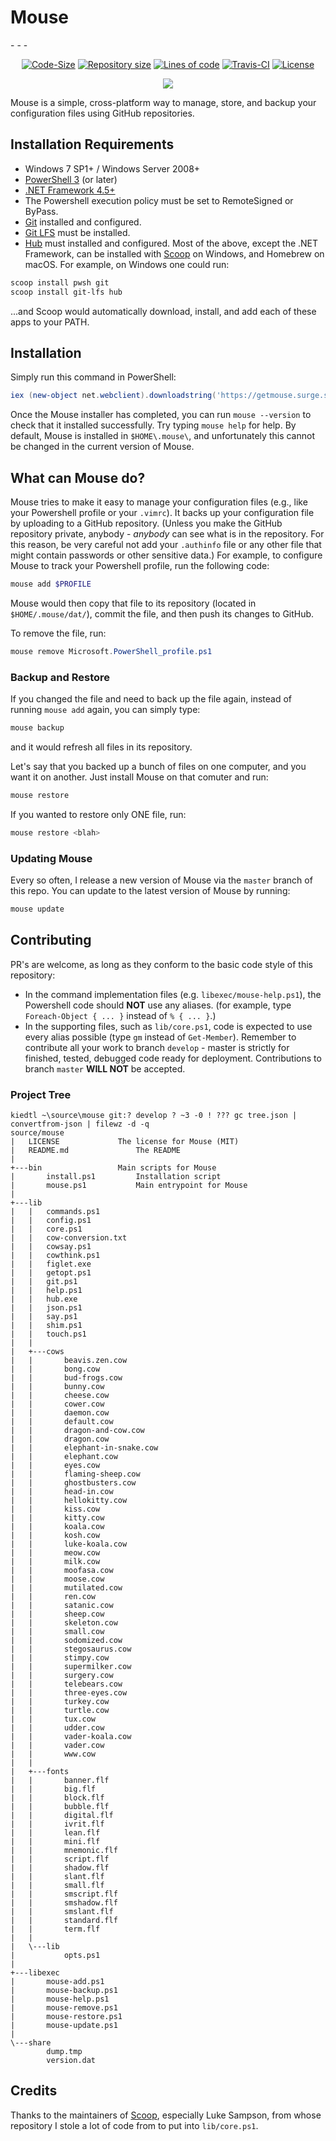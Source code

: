 <p align="center"><h1>Mouse</h1></p>
- - -
<p align="center"><a href="https://github.com/kiedtl/mouse"><img src="https://img.shields.io/github/languages/code-size/kiedtl/mouse.svg" alt="Code-Size" /></a>
<a href="https://github.com/kiedtl/mouse"><img src="https://img.shields.io/github/repo-size/kiedtl/mouse.svg" alt="Repository size" /></a>
 <a href="https://github.com/kiedtl/mouse"><img src="https://img.shields.io/badge/lines%20of%20code-1720%2B-yellow.svg" alt="Lines of code" /></a> <a href="https://travis-ci.org/Kiedtl/mouse"><img src="https://travis-ci.org/Kiedtl/mouse.svg?branch=master" alt="Travis-CI" /></a>
<a href="https://github.com/kiedtl/mouse/blob/master/LICENSE"><img src="https://img.shields.io/github/license/kiedtl/mouse.svg" alt="License" /></a></p>
</p><p align="center"><a href="http://spacemacs.org"><img src="https://cdn.rawgit.com/syl20bnr/spacemacs/442d025779da2f62fc86c2082703697714db6514/assets/spacemacs-badge.svg" /></a></p>


Mouse is a simple, cross-platform way to manage, store, and backup your configuration files using GitHub repositories.

## Installation Requirements

- Windows 7 SP1+ / Windows Server 2008+
- [PowerShell 3](https://www.microsoft.com/en-us/download/details.aspx?id=34595) (or later) 
- [.NET Framework 4.5+](https://www.microsoft.com/net/download)
- The Powershell execution policy must be set to RemoteSigned or ByPass.
- [Git](http://git-scm.com) installed and configured.
- [Git LFS](http://github.com/git-lfs/git-lfs) must be installed.
- [Hub](http://github.com/github/hub) must installed and configured.
Most of the above, except the .NET Framework, can be installed with [Scoop](http://github.com/lukesampson/scoop) on Windows, and Homebrew on macOS. For example, on Windows one could run:
```powershell
scoop install pwsh git
scoop install git-lfs hub
```
...and Scoop would automatically download, install, and add each of these apps to your PATH.

## Installation

Simply run this command in PowerShell:
```powershell
iex (new-object net.webclient).downloadstring('https://getmouse.surge.sh')
```

Once the Mouse installer has completed, you can run `mouse --version` to check that it installed successfully. Try typing `mouse help` for help. By default, Mouse is installed in `$HOME\.mouse\`, and unfortunately this cannot be changed in the current version of Mouse.

## What can Mouse do?

Mouse tries to make it easy to manage your configuration files (e.g., like your Powershell profile or your `.vimrc`). It backs up your configuration file by uploading to a GitHub repository. (Unless you make the GitHub repository private, anybody - *anybody* can see what is in the repository. For this reason, be very careful not add your `.authinfo` file or any other file that might contain passwords or other sensitive data.)
For example, to configure Mouse to track your Powershell profile, run the following code:
```powershell
mouse add $PROFILE
```
Mouse would then copy that file to its repository (located in `$HOME/.mouse/dat/`), commit the file, and then push its changes to GitHub.

To remove the file, run:
```powershell
mouse remove Microsoft.PowerShell_profile.ps1
```

### **Backup and Restore**
If you changed the file and need to back up the file again, instead of running `mouse add` again, you can simply type:
```powershell
mouse backup
```
and it would refresh all files in its repository.

Let's say that you backed up a bunch of files on one computer, and you want it on another. Just install Mouse on that comuter and run:
```powershell
mouse restore
```
If you wanted to restore only ONE file, run:
```powershell
mouse restore <blah>
```

### **Updating Mouse**
Every so often, I release a new version of Mouse via the `master` branch of this repo. You can update to the latest version of Mouse by running:
```powershell
mouse update
```

## Contributing
PR's are welcome, as long as they conform to the basic code style of this repository:
- In the command implementation files (e.g. `libexec/mouse-help.ps1`), the Powershell code should **NOT** use any aliases. (for example, type `Foreach-Object { ... }` instead of `% { ... }`.)
- In the supporting files, such as `lib/core.ps1`, code is expected to use every alias possible (type `gm` instead of `Get-Member`).
Remember to contribute all your work to branch `develop` - master is strictly for finished, tested, debugged code ready for deployment. Contributions to branch `master` **WILL NOT** be accepted.

### Project Tree
```
kiedtl ~\source\mouse git:? develop ? ~3 -0 ! ??? gc tree.json | convertfrom-json | filewz -d -q
source/mouse
|   LICENSE				The license for Mouse (MIT)
|   README.md				The README
|
+---bin					Main scripts for Mouse
|       install.ps1			Installation script
|       mouse.ps1			Main entrypoint for Mouse
|
+---lib
|   |   commands.ps1
|   |   config.ps1
|   |   core.ps1
|   |   cow-conversion.txt
|   |   cowsay.ps1
|   |   cowthink.ps1
|   |   figlet.exe
|   |   getopt.ps1
|   |   git.ps1
|   |   help.ps1
|   |   hub.exe
|   |   json.ps1
|   |   say.ps1
|   |   shim.ps1
|   |   touch.ps1
|   |
|   +---cows
|   |       beavis.zen.cow
|   |       bong.cow
|   |       bud-frogs.cow
|   |       bunny.cow
|   |       cheese.cow
|   |       cower.cow
|   |       daemon.cow
|   |       default.cow
|   |       dragon-and-cow.cow
|   |       dragon.cow
|   |       elephant-in-snake.cow
|   |       elephant.cow
|   |       eyes.cow
|   |       flaming-sheep.cow
|   |       ghostbusters.cow
|   |       head-in.cow
|   |       hellokitty.cow
|   |       kiss.cow
|   |       kitty.cow
|   |       koala.cow
|   |       kosh.cow
|   |       luke-koala.cow
|   |       meow.cow
|   |       milk.cow
|   |       moofasa.cow
|   |       moose.cow
|   |       mutilated.cow
|   |       ren.cow
|   |       satanic.cow
|   |       sheep.cow
|   |       skeleton.cow
|   |       small.cow
|   |       sodomized.cow
|   |       stegosaurus.cow
|   |       stimpy.cow
|   |       supermilker.cow
|   |       surgery.cow
|   |       telebears.cow
|   |       three-eyes.cow
|   |       turkey.cow
|   |       turtle.cow
|   |       tux.cow
|   |       udder.cow
|   |       vader-koala.cow
|   |       vader.cow
|   |       www.cow
|   |
|   +---fonts
|   |       banner.flf
|   |       big.flf
|   |       block.flf
|   |       bubble.flf
|   |       digital.flf
|   |       ivrit.flf
|   |       lean.flf
|   |       mini.flf
|   |       mnemonic.flf
|   |       script.flf
|   |       shadow.flf
|   |       slant.flf
|   |       small.flf
|   |       smscript.flf
|   |       smshadow.flf
|   |       smslant.flf
|   |       standard.flf
|   |       term.flf
|   |
|   \---lib
|           opts.ps1
|
+---libexec
|       mouse-add.ps1
|       mouse-backup.ps1
|       mouse-help.ps1
|       mouse-remove.ps1
|       mouse-restore.ps1
|       mouse-update.ps1
|
\---share
        dump.tmp
        version.dat
```

## Credits
Thanks to the maintainers of [Scoop](http://github.com/lukesampson/scoop), especially Luke Sampson, from whose repository I stole a lot of code from to put into `lib/core.ps1`.
